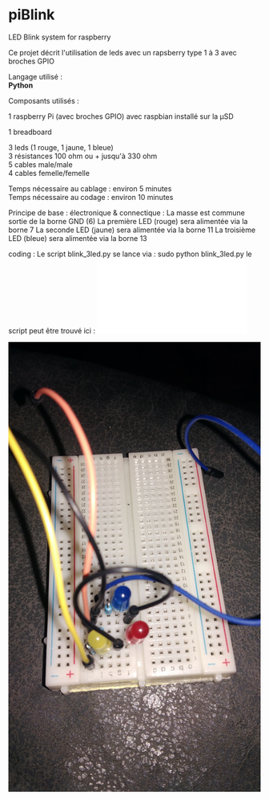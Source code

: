 # piBlink
LED Blink system for raspberry

Ce projet décrit l'utilisation de leds avec un rapsberry type 1 à 3 avec broches GPIO

Langage utilisé :  
**Python**

Composants utilisés : 

1 raspberry Pi (avec broches GPIO) avec raspbian installé sur la µSD  

1 breadboard

3 leds (1 rouge, 1 jaune, 1 bleue)  
3 résistances 100 ohm ou + jusqu'à 330 ohm  
5 cables male/male  
4 cables femelle/femelle  

Temps nécessaire au cablage : environ 5 minutes  
Temps nécessaire au codage : environ 10 minutes  

Principe de base :
électronique & connectique :
La masse est commune sortie de la borne GND (6)
La première LED (rouge) sera alimentée via la borne 7
La seconde LED (jaune) sera alimentée via la borne 11
La troisième LED (bleue) sera alimentée via la borne 13

coding :
Le script blink_3led.py se lance via :
sudo python blink_3led.py
le script peut être trouvé ici : ![Script python](/scripts/blink_3led.py "Script python")

![Alt text](/images/montage%203%20leds.jpg?raw=true "Optional Title")
